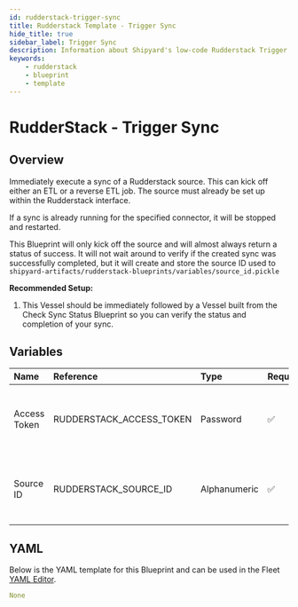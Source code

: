 ```yaml
---
id: rudderstack-trigger-sync
title: Rudderstack Template - Trigger Sync
hide_title: true
sidebar_label: Trigger Sync
description: Information about Shipyard's low-code Rudderstack Trigger Sync blueprint. Immediately trigger a sync of a RudderStack source. 
keywords:
    - rudderstack
    - blueprint
    - template
---
```


# RudderStack - Trigger Sync

## Overview
Immediately execute a sync of a Rudderstack source. This can kick off either an ETL or a reverse ETL job. The source must already be set up within the Rudderstack interface.

If a sync is already running for the specified connector, it will be stopped and restarted.

This Blueprint will only kick off the source and will almost always return a status of success. It will not wait around to verify if the created sync was successfully completed, but it will create and store the source ID used to `shipyard-artifacts/rudderstack-blueprints/variables/source_id.pickle`

**Recommended Setup:**
1. This Vessel should be immediately followed by a Vessel built from the Check Sync Status Blueprint so you can verify the status and completion of your sync.

## Variables

| Name | Reference | Type | Required | Default | Options | Description |
|:-----|:----------|:-----|:---------|:--------|:--------|:------------|
| Access Token | RUDDERSTACK_ACCESS_TOKEN  | Password |:white_check_mark: | - | - | The access token associated with your Rudderstack account. |
| Source ID | RUDDERSTACK_SOURCE_ID  | Alphanumeric |:white_check_mark: | - | - | The ID of the Rudderstack source you want to refresh. |

## YAML
Below is the YAML template for this Blueprint and can be used in the Fleet [YAML Editor](../../reference/fleets/yaml-editor.md).
```yaml
None
```
